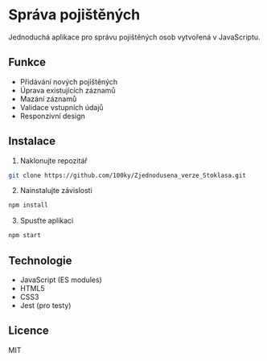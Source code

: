 # Správa pojištěných

Jednoduchá aplikace pro správu pojištěných osob vytvořená v JavaScriptu.

## Funkce

- Přidávání nových pojištěných
- Úprava existujících záznamů
- Mazání záznamů
- Validace vstupních údajů
- Responzivní design

## Instalace

1. Naklonujte repozitář
```bash
git clone https://github.com/100ky/Zjednodusena_verze_Stoklasa.git
```

2. Nainstalujte závislosti
```bash
npm install
```

3. Spusťte aplikaci
```bash
npm start
```

## Technologie

- JavaScript (ES modules)
- HTML5
- CSS3
- Jest (pro testy)

## Licence

MIT
